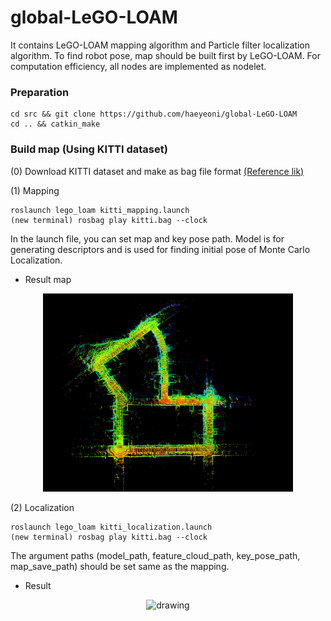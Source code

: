 # global-LeGO-LOAM

It contains LeGO-LOAM mapping algorithm and Particle filter localization algorithm.
To find robot pose, map should be built first by LeGO-LOAM. For computation efficiency, all nodes are implemented as nodelet. 

### Preparation
```
cd src && git clone https://github.com/haeyeoni/global-LeGO-LOAM
cd .. && catkin_make
```

### Build map (Using KITTI dataset)
(0) Download KITTI dataset and make as bag file format [(Reference lik)](https://github.com/haeyeoni/lidar_slam_evaluator)

(1) Mapping
```
roslaunch lego_loam kitti_mapping.launch
(new terminal) rosbag play kitti.bag --clock
```
In the launch file, you can set map and key pose path. Model is for generating descriptors and is used for finding initial pose of Monte Carlo Localization. 

* Result map
<p align='center'>
    <img src="LeGO-LOAM/LeGO-LOAM/launch/mapping_result.png" alt="drawing" width="400"/>
</p>


(2) Localization

```
roslaunch lego_loam kitti_localization.launch
(new terminal) rosbag play kitti.bag --clock
```
The argument paths (model_path, feature_cloud_path, key_pose_path, map_save_path) should be set same as the mapping.

* Result 
<p align='center'>
    <img src="LeGO-LOAM/LeGO-LOAM/launch/kitti_localization_new.gif" alt="drawing" width="400"/>
</p>



